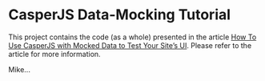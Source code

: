 CasperJS Data-Mocking Tutorial
==============================

This project contains the code (as a whole) presented in the article [How To Use CasperJS with Mocked Data to Test Your Site’s UI](http://blog.michaelscepaniak.com/how-to-use-casperjs-with-mocked-data-to-test-your-sites-ui). Please refer to the article for more information.


Mike...
